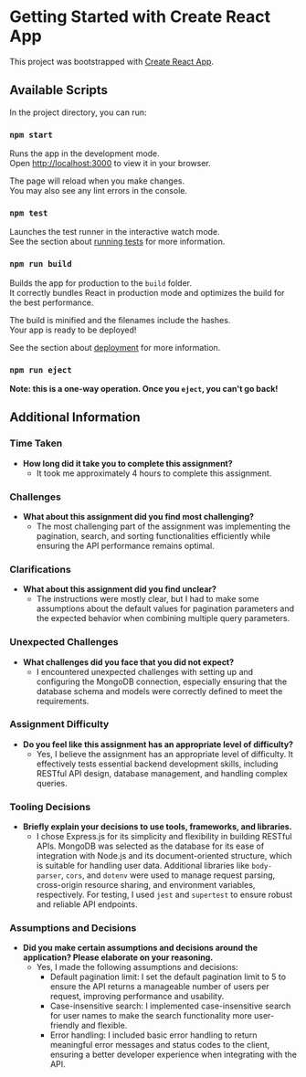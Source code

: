 # Getting Started with Create React App

This project was bootstrapped with [Create React App](https://github.com/facebook/create-react-app).

## Available Scripts

In the project directory, you can run:

### `npm start`

Runs the app in the development mode.\
Open [http://localhost:3000](http://localhost:3000) to view it in your browser.

The page will reload when you make changes.\
You may also see any lint errors in the console.

### `npm test`

Launches the test runner in the interactive watch mode.\
See the section about [running tests](https://facebook.github.io/create-react-app/docs/running-tests) for more information.

### `npm run build`

Builds the app for production to the `build` folder.\
It correctly bundles React in production mode and optimizes the build for the best performance.

The build is minified and the filenames include the hashes.\
Your app is ready to be deployed!

See the section about [deployment](https://facebook.github.io/create-react-app/docs/deployment) for more information.

### `npm run eject`

**Note: this is a one-way operation. Once you `eject`, you can't go back!**


## Additional Information

### Time Taken
- **How long did it take you to complete this assignment?**
  - It took me approximately 4 hours to complete this assignment.

### Challenges
- **What about this assignment did you find most challenging?**
  - The most challenging part of the assignment was implementing the pagination, search, and sorting functionalities efficiently while ensuring the API performance remains optimal.

### Clarifications
- **What about this assignment did you find unclear?**
  - The instructions were mostly clear, but I had to make some assumptions about the default values for pagination parameters and the expected behavior when combining multiple query parameters.

### Unexpected Challenges
- **What challenges did you face that you did not expect?**
  - I encountered unexpected challenges with setting up and configuring the MongoDB connection, especially ensuring that the database schema and models were correctly defined to meet the requirements.

### Assignment Difficulty
- **Do you feel like this assignment has an appropriate level of difficulty?**
  - Yes, I believe the assignment has an appropriate level of difficulty. It effectively tests essential backend development skills, including RESTful API design, database management, and handling complex queries.

### Tooling Decisions
- **Briefly explain your decisions to use tools, frameworks, and libraries.**
  - I chose Express.js for its simplicity and flexibility in building RESTful APIs. MongoDB was selected as the database for its ease of integration with Node.js and its document-oriented structure, which is suitable for handling user data. Additional libraries like `body-parser`, `cors`, and `dotenv` were used to manage request parsing, cross-origin resource sharing, and environment variables, respectively. For testing, I used `jest` and `supertest` to ensure robust and reliable API endpoints.

### Assumptions and Decisions
- **Did you make certain assumptions and decisions around the application? Please elaborate on your reasoning.**
  - Yes, I made the following assumptions and decisions:
    - Default pagination limit: I set the default pagination limit to 5 to ensure the API returns a manageable number of users per request, improving performance and usability.
    - Case-insensitive search: I implemented case-insensitive search for user names to make the search functionality more user-friendly and flexible.
    - Error handling: I included basic error handling to return meaningful error messages and status codes to the client, ensuring a better developer experience when integrating with the API.



